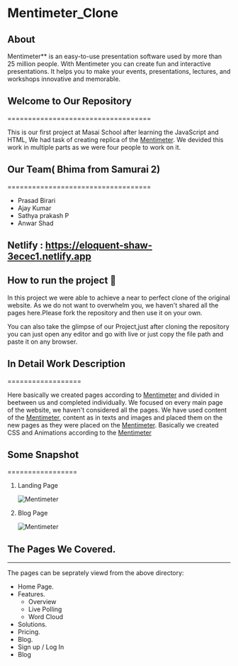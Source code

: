# Mentimeter_Clone

## About 
Mentimeter** is an easy-to-use presentation software used by more than 25 million people. With Mentimeter you can create fun and interactive presentations. It helps you to make your events, presentations, lectures, and workshops innovative and memorable.

## Welcome to Our Repository
===================================

This is our first project at Masai School after learning the JavaScript and HTML, We had task of creating replica of the [Mentimeter](https://www.mentimeter.com).
We devided this work in multiple parts as we were four people to work on it.

## Our Team( Bhima from Samurai 2)
===================================

* Prasad Birari
* Ajay Kumar
* Sathya prakash P
* Anwar Shad

## Netlify : https://eloquent-shaw-3ecec1.netlify.app


## How to run the project 📑

In this project we were able to achieve a near to perfect clone of the original website. As we do not want to overwhelm you, we haven't shared all the pages here.Please fork the repository and then use it on your own.

You can also take the glimpse of our Project,just after cloning the repository you can just open any editor and go with live or just copy the file path and paste it on any browser.







## In Detail Work Description
==================

Here basically we created pages according to  [Mentimeter](https://www.mentimeter.com) and divided in beetween us and completed individually. We focused on every main page of the website, we haven't considered all the pages. We have used content of the  [Mentimeter](https://www.mentimeter.com), content as in texts and images and placed them on the new pages as they were placed on the  [Mentimeter](https://www.mentimeter.com). Basically we created CSS and Animations according to the  [Mentimeter](https://www.mentimeter.com)


## Some Snapshot
=================

1. Landing Page

   ![Mentimeter](https://github.com/ajcodeskills/Mentimeter_Clone/blob/main/Project/home_img/mentimeter-home.PNG?raw=true)

2. Blog Page

   ![Mentimeter](https://github.com/ajcodeskills/Mentimeter_Clone/blob/main/Project/home_img/mentimeter-blog.PNG?raw=true)



## The Pages We Covered.
------------
The pages can be seprately viewd from the above directory:

- Home Page.
- Features.
  - Overview
  - Live Polling
  - Word Cloud
- Solutions.
- Pricing.
- Blog.
- Sign up / Log In
- Blog
  

